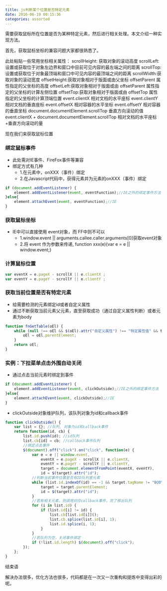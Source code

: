 ```yaml
---
title: js判断某个位置是否特定元素
date: 2016-06-19 00:15:36
categories: assorted
---
```

需要获取鼠标所在位置是否为某种特定元素，然后进行相关处理。本文介绍一种实现方法。
<!--more-->

首先，获取鼠标坐标的兼容问题大家都很熟悉了。

此处粘贴一些常用坐标相关属性：
  scrollHeight: 获取对象的滚动高度
  scrollLeft:设置或获取位于对象左边界和窗口中目前可见内容的最左端之间的距离
  scrollTop:设置或获取位于对象最顶端和窗口中可见内容的最顶端之间的距离
  scrollWidth:获取对象的滚动宽度
  offsetHeight:获取对象相对于版面或由父坐标 offsetParent 属性指定的父坐标的高度
  offsetLeft:获取对象相对于版面或由 offsetParent 属性指定的父坐标的计算左侧位置
  offsetTop:获取对象相对于版面或由 offsetTop 属性指定的父坐标的计算顶端位置
  event.clientX 相对文档的水平座标
  event.clientY 相对文档的垂直座标
  event.offsetX 相对容器的水平坐标
  event.offsetY 相对容器的垂直坐标
  document.documentElement.scrollTop 垂直方向滚动的值
  event.clientX + document.documentElement.scrollTop 相对文档的水平座标+垂直方向滚动的量

现在我们来获取鼠标位置
### 绑定鼠标事件
- 此处需对IE事件、FireFox事件等兼容
- 绑定方式有几种
  - 1.在元素中，onXXX（事件）绑定
  - 2.在Javascript代码中，获得元素并为元素的onXXX（事件）绑定

``` javascript
if (document.addEventListener) {
	element.addEventListener(event, eventFunction);//IE之外的绑定事件方法
}else{
	element.attachEvent(event, eventFunction);//IE 
}
```
### 获取鼠标坐标
- IE中可以直接使用 event对象，而 FF中则不可以
  - 1.window.event || arguments.callee.caller.arguments[0]获取event对象
  - 2.将 event 作为参数来传递, function xxx(e){var e = e || window.event;}

### 计算鼠标位置

``` javascript
var eventX = e.pageX - scrollX || e.clientX ;
var eventY = e.pageY - scrollY || e.clientY ;
```

### 获取当前位置是否有特定元素
- 给需要检测的元素绑定id或者自定义属性
- 通过不断获取当前元素父元素，直至获取成功（通过自定义属性判断）或者元素为body

```javascript
function fnGetTable(oEl) {
	while (null !== oEl && $(oEl).attr("自定义属性") !== "特定属性值" && target.tagName !== "BODY") {
		oEl = oEl.parentElement;
	}
	return oEl;
}
```

### 实例：下拉菜单点击外围自动关闭

- 通过点击当前元素时绑定到事件

``` javascript
if (document.addEventListener) {
	element.addEventListener(event, clickOutside);//IE之外的绑定事件方法
}else{
	element.attachEvent(event, clickOutside);//IE 
}
```

- clickOutside对象维护队列，该队列对象为id和callback事件

``` javascript
function clickOutside() {	
	var list = {}; //队列, 对象为id和callback事件
	return function(id, cb) {
		list.id.push(id); //id队列
		list.cb[id] = cb; //callback事件队列
		//绑定点击事件
		$(document).off("click").on("click", function(e) {
			var e = e || window.event,
				eventX = e.pageX - scrollX || e.clientX,
				eventY = e.pageY - scrollY || e.clientY,
				target = document.elementFromPoint(eventX, eventY),
				id = $(target).attr("id");
			//判断当前事件位置是否有ID队列里元素
			while (list.id.indexOf(id) == -1 && target.tagName != "BODY") {
				target = target.parentElement;
				id = $(target).attr("id");
			}
			//若有相关元素，则调用对应callback事件，完了移出队列
			for (i in list.id) {
				if (list.id[i] != id) {
					list.cb[list.id[i]]();
					list.cb.splice(list.id[i], 1);
					list.id.splice(i, 1);
				}
			}
			//若队列为空，关闭事件绑定
			if (!list.id.length) $(document).off("click");
		});
	};
}
```

<!---->
结束语
<!---->
解决办法很多，优化方法也很多，代码都是在一次又一次重构和提炼中变得出彩的呢。